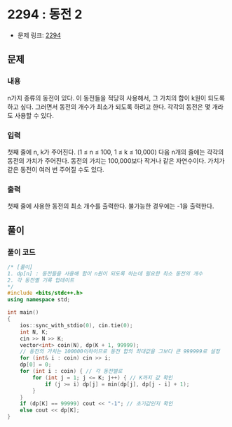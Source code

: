 # 2294 : 동전 2
- 문제 링크: [2294](https://www.acmicpc.net/problem/2294)

## 문제
### 내용
n가지 종류의 동전이 있다. 이 동전들을 적당히 사용해서, 그 가치의 합이 k원이 되도록 하고 싶다. 그러면서 동전의 개수가 최소가 되도록 하려고 한다. 각각의 동전은 몇 개라도 사용할 수 있다.

### 입력
첫째 줄에 n, k가 주어진다. (1 ≤ n ≤ 100, 1 ≤ k ≤ 10,000) 다음 n개의 줄에는 각각의 동전의 가치가 주어진다. 동전의 가치는 100,000보다 작거나 같은 자연수이다. 가치가 같은 동전이 여러 번 주어질 수도 있다.

### 출력
첫째 줄에 사용한 동전의 최소 개수를 출력한다. 불가능한 경우에는 -1을 출력한다.

## 풀이
### 풀이 코드
```cpp
/* [풀이]
1. dp[n] : 동전들을 사용해 합이 n원이 되도록 하는데 필요한 최소 동전의 개수
2. 각 동전별 기록 업데이트
*/
#include <bits/stdc++.h>
using namespace std;

int main()
{
	ios::sync_with_stdio(0), cin.tie(0);
	int N, K;
	cin >> N >> K;
	vector<int> coin(N), dp(K + 1, 99999); 
    // 동전의 가치는 100000이하이므로 동전 합의 최대값을 그보다 큰 999999로 설정
	for (int& i : coin) cin >> i;
	dp[0] = 0;
	for (int i : coin) { // 각 동전별로
		for (int j = 1; j <= K; j++) { // K까지 값 확인
			if (j >= i) dp[j] = min(dp[j], dp[j - i] + 1);
		}
	}
	if (dp[K] == 99999) cout << "-1"; // 초기값인지 확인
	else cout << dp[K];
}
```